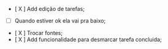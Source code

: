 - [ X ] Add edição de tarefas;
- [  ] Quando estiver ok ela vai pra baixo;
- [ X ] Trocar fontes;
- [ X ] Add funcionalidade para desmarcar tarefa concluida;
